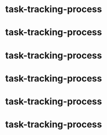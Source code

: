 # task-tracking-process
# task-tracking-process
# task-tracking-process
# task-tracking-process
# task-tracking-process
# task-tracking-process
